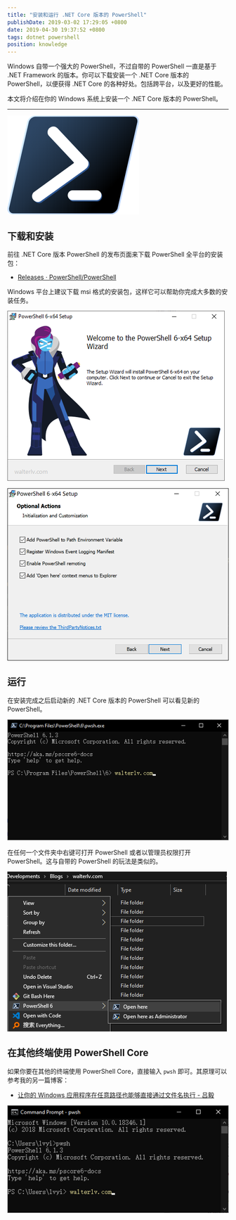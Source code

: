 ```yaml
---
title: "安装和运行 .NET Core 版本的 PowerShell"
publishDate: 2019-03-02 17:29:05 +0800
date: 2019-04-30 19:37:52 +0800
tags: dotnet powershell
position: knowledge
---
```


Windows 自带一个强大的 PowerShell，不过自带的 PowerShell 一直是基于 .NET Framework 的版本。你可以下载安装一个 .NET Core 版本的 PowerShell，以便获得 .NET Core 的各种好处。包括跨平台，以及更好的性能。

本文将介绍在你的 Windows 系统上安装一个 .NET Core 版本的 PowerShell。

---

![PowerShell Core 的图标](/static/posts/2019-03-02-16-13-46.png)

<div id="toc"></div>

## 下载和安装

前往 .NET Core 版本 PowerShell 的发布页面来下载 PowerShell 全平台的安装包：

- [Releases · PowerShell/PowerShell](https://github.com/PowerShell/PowerShell/releases)

Windows 平台上建议下载 msi 格式的安装包，这样它可以帮助你完成大多数的安装任务。

![PowerShell 安装界面](/static/posts/2019-03-02-16-05-32.png)

![PowerShell 安装配置](/static/posts/2019-04-30-19-37-42.png)

## 运行

在安装完成之后启动新的 .NET Core 版本的 PowerShell 可以看见新的 PowerShell。

![.NET Core 版本的 PowerShell](/static/posts/2019-03-02-16-08-33.png)

在任何一个文件夹中右键可打开 PowerShell 或者以管理员权限打开 PowerShell。这与自带的 PowerShell 的玩法是类似的。

![使用右键菜单打开 PowerShell](/static/posts/2019-03-02-16-14-49.png)

## 在其他终端使用 PowerShell Core

如果你要在其他的终端使用 PowerShell Core，直接输入 `pwsh` 即可。其原理可以参考我的另一篇博客：

- [让你的 Windows 应用程序在任意路径也能够直接通过文件名执行 - 吕毅](/post/run-your-application-without-full-executable-path)

![在 cmd 中启动 PowerShell Core](/static/posts/2019-03-02-17-28-53.png)
